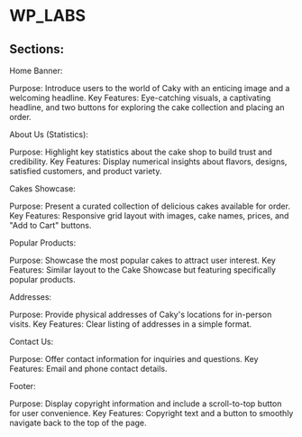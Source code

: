 # WP_LABS

## Sections:

Home Banner:

Purpose: Introduce users to the world of Caky with an enticing image and a welcoming headline.
Key Features: Eye-catching visuals, a captivating headline, and two buttons for exploring the cake collection and placing an order.


About Us (Statistics):

Purpose: Highlight key statistics about the cake shop to build trust and credibility.
Key Features: Display numerical insights about flavors, designs, satisfied customers, and product variety.


Cakes Showcase:

Purpose: Present a curated collection of delicious cakes available for order.
Key Features: Responsive grid layout with images, cake names, prices, and "Add to Cart" buttons.


Popular Products:

Purpose: Showcase the most popular cakes to attract user interest.
Key Features: Similar layout to the Cake Showcase but featuring specifically popular products.


Addresses:

Purpose: Provide physical addresses of Caky's locations for in-person visits.
Key Features: Clear listing of addresses in a simple format.


Contact Us:

Purpose: Offer contact information for inquiries and questions.
Key Features: Email and phone contact details.


Footer:

Purpose: Display copyright information and include a scroll-to-top button for user convenience.
Key Features: Copyright text and a button to smoothly navigate back to the top of the page.
